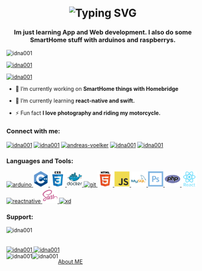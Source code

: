 <h1 style="border-bottom: none" align="center">
<img 
        src="https://readme-typing-svg.demolab.com?font=Fira+Code&pause=1000&color=12C1DD&center=true&multiline=true&width=435&lines=Hey%2C+I'm+Andreas+%F0%9F%99%8B%F0%9F%8F%BC%E2%80%8D%E2%99%82%EF%B8%8F" alt="Typing SVG" 
    />
<h3 align="center">Im just learning App and Web development. I also do some SmartHome stuff with arduinos and raspberrys.</h3>

<p align="left"> <img src="https://komarev.com/ghpvc/?username=idna001&label=Profile%20views&color=0e75b6&style=flat" alt="idna001" /> </p>

<p align="left"> <a href="https://github.com/ryo-ma/github-profile-trophy"><img src="https://github-profile-trophy.vercel.app/?username=idna001" alt="idna001" /></a> </p>

<p align="left"> <a href="https://twitter.com/idna001" target="blank"><img src="https://img.shields.io/twitter/follow/idna001?logo=twitter&style=for-the-badge" alt="idna001" /></a> </p>

- 🔭 I’m currently working on **SmartHome things with Homebridge**

- 🌱 I’m currently learning **react-native and swift.**

- ⚡ Fun fact **I love photography and riding my motorcycle.**

<h3 align="left">Connect with me:</h3>
<p align="left">
  <a href="https://instagram.com/idna001" target="blank"><img align="center" src="https://raw.githubusercontent.com/rahuldkjain/github-profile-readme-generator/master/src/images/icons/Social/instagram.svg" alt="idna001" height="30" width="40" /></a>
<a href="https://twitter.com/idna001" target="blank"><img align="center" src="https://raw.githubusercontent.com/rahuldkjain/github-profile-readme-generator/master/src/images/icons/Social/twitter.svg" alt="idna001" height="30" width="40" /></a>
<a href="https://linkedin.com/in/andreas-voelker" target="blank"><img align="center" src="https://raw.githubusercontent.com/rahuldkjain/github-profile-readme-generator/master/src/images/icons/Social/linked-in-alt.svg" alt="andreas-voelker" height="30" width="40" /></a>
<a href="https://fb.com/idna001" target="blank"><img align="center" src="https://raw.githubusercontent.com/rahuldkjain/github-profile-readme-generator/master/src/images/icons/Social/facebook.svg" alt="idna001" height="30" width="40" /></a>
  <a href="https://codepen.io/idna001" target="blank"><img align="center" src="https://raw.githubusercontent.com/rahuldkjain/github-profile-readme-generator/master/src/images/icons/Social/codepen.svg" alt="idna001" height="30" width="40" /></a>


<h3 align="left">Languages and Tools:</h3>
<p align="left"> <a href="https://www.arduino.cc/" target="_blank" rel="noreferrer"> <img src="https://cdn.worldvectorlogo.com/logos/arduino-1.svg" alt="arduino" width="40" height="40"/> </a> <a href="https://www.w3schools.com/cpp/" target="_blank" rel="noreferrer"> <img src="https://raw.githubusercontent.com/devicons/devicon/master/icons/cplusplus/cplusplus-original.svg" alt="cplusplus" width="40" height="40"/> </a> <a href="https://www.w3schools.com/css/" target="_blank" rel="noreferrer"> <img src="https://raw.githubusercontent.com/devicons/devicon/master/icons/css3/css3-original-wordmark.svg" alt="css3" width="40" height="40"/> </a> <a href="https://www.docker.com/" target="_blank" rel="noreferrer"> <img src="https://raw.githubusercontent.com/devicons/devicon/master/icons/docker/docker-original-wordmark.svg" alt="docker" width="40" height="40"/> </a> <a href="https://git-scm.com/" target="_blank" rel="noreferrer"> <img src="https://www.vectorlogo.zone/logos/git-scm/git-scm-icon.svg" alt="git" width="40" height="40"/> </a> <a href="https://www.w3.org/html/" target="_blank" rel="noreferrer"> <img src="https://raw.githubusercontent.com/devicons/devicon/master/icons/html5/html5-original-wordmark.svg" alt="html5" width="40" height="40"/> </a> <a href="https://developer.mozilla.org/en-US/docs/Web/JavaScript" target="_blank" rel="noreferrer"> <img src="https://raw.githubusercontent.com/devicons/devicon/master/icons/javascript/javascript-original.svg" alt="javascript" width="40" height="40"/> </a> <a href="https://www.mysql.com/" target="_blank" rel="noreferrer"> <img src="https://raw.githubusercontent.com/devicons/devicon/master/icons/mysql/mysql-original-wordmark.svg" alt="mysql" width="40" height="40"/> </a> <a href="https://www.photoshop.com/en" target="_blank" rel="noreferrer"> <img src="https://raw.githubusercontent.com/devicons/devicon/master/icons/photoshop/photoshop-line.svg" alt="photoshop" width="40" height="40"/> </a> <a href="https://www.php.net" target="_blank" rel="noreferrer"> <img src="https://raw.githubusercontent.com/devicons/devicon/master/icons/php/php-original.svg" alt="php" width="40" height="40"/> </a> <a href="https://reactjs.org/" target="_blank" rel="noreferrer"> <img src="https://raw.githubusercontent.com/devicons/devicon/master/icons/react/react-original-wordmark.svg" alt="react" width="40" height="40"/> </a> <a href="https://reactnative.dev/" target="_blank" rel="noreferrer"> <img src="https://reactnative.dev/img/header_logo.svg" alt="reactnative" width="40" height="40"/> </a> <a href="https://sass-lang.com" target="_blank" rel="noreferrer"> <img src="https://raw.githubusercontent.com/devicons/devicon/master/icons/sass/sass-original.svg" alt="sass" width="40" height="40"/> </a> <a href="https://www.adobe.com/products/xd.html" target="_blank" rel="noreferrer"> <img src="https://cdn.worldvectorlogo.com/logos/adobe-xd.svg" alt="xd" width="40" height="40"/> </a> </p>

<h3 align="left">Support:</h3>
<p><a href="https://www.buymeacoffee.com/idna001"> <img align="left" src="https://cdn.buymeacoffee.com/buttons/v2/default-yellow.png" height="50" width="210" alt="idna001" /></a></p><br><br>
<br>
<a href="https://github.com/itaditya#gh-light-mode-only">
  <img src="https://github-readme-stats.vercel.app/api?username=idna001&show_icons=true&theme=graywhite#gh-light-mode-only" alt="idna001" />
</a>

<a href="https://github.com/idna001#gh-dark-mode-only">
  <img src="https://github-readme-stats.vercel.app/api?username=idna001&show_icons=true&theme=city_lights#gh-dark-mode-only" alt="idna001" />
</a>
<br>
<a href="https://github.com/idna001#gh-dark-mode-only">
  <img align="left" src="https://github-readme-stats.vercel.app/api/top-langs?username=idna001&show_icons=true&locale=en&layout=compact&theme=city_lights#gh-dark-mode-only" alt="idna001" />
</a>
<a href="https://github.com/idna001#gh-light-mode-only">
  <img align="left" src="https://github-readme-stats.vercel.app/api/top-langs?username=idna001&show_icons=true&locale=en&layout=compact&theme=graywhite#gh-light-mode-only" alt="idna001" />
</a>

<a href="https://www.youtube.com/watch?v=dQw4w9WgXcQ"> About ME</a>
